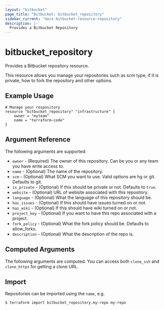 ```yaml
---
layout: "bitbucket"
page_title: "Bitbucket: bitbucket_repository"
sidebar_current: "docs-bitbucket-resource-repository"
description: |-
  Provides a Bitbucket Repository
---
```


# bitbucket\_repository

Provides a Bitbucket repository resource.

This resource allows you manage your repositories such as scm type, if it is
private, how to fork the repository and other options.

## Example Usage

```
# Manage your respository
resource "bitbucket_repository" "infrastructure" {
    owner = "myteam"
    name = "terraform-code"
}
```

## Argument Reference

The following arguments are supported:

* `owner` - (Required) The owner of this repository. Can be you or any team you
  have write access to.
* `name` - (Optional) The name of the repository.
* `scm` - (Optional) What SCM you want to use. Valid options are hg or git.
  Defaults to git.
* `is_private` - (Optional) If this should be private or not. Defaults to `true`.
* `website` - (Optional) URL of website associated with this repository.
* `language` - (Optional) What the language of this repository should be.
* `has_issues` - (Optional) If this should have issues turned on or not.
* `has_wiki` - (Optional) If this should have wiki turned on or not.
* `project_key` - (Optional) If you want to have this repo associated with a
  project.
* `fork_policy` - (Optional) What the fork policy should be. Defaults to
  allow_forks.
* `description` - (Optional) What the description of the repo is.

## Computed Arguments

The following arguments are computed. You can access both `clone_ssh` and
`clone_https` for getting a clone URL.

## Import

Repositories can be imported using the `name`, e.g. 

```
$ terraform import bitbucket_repository.my-repo my-repo
```
